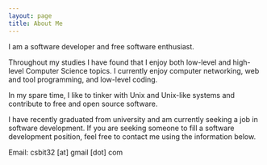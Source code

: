 ```yaml
---
layout: page
title: About Me
---
```


I am a software developer and free software enthusiast.

Throughout my studies I have found that I enjoy both low-level and high-level Computer Science topics. I currently enjoy computer networking, web and tool programming, and low-level coding.

In my spare time, I like to tinker with Unix and Unix-like systems and contribute to free and open source software.

I have recently graduated from university and am currently seeking a job in software development. If you are seeking someone to fill a software development position, feel free to contact me using the information below.

Email: csbit32 [at] gmail [dot] com